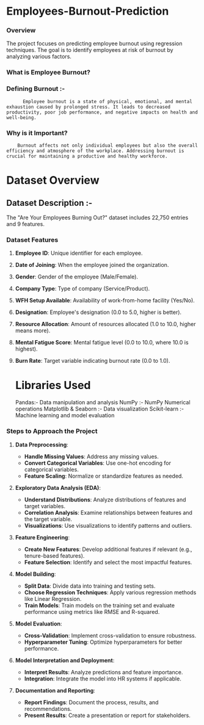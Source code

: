 # Employees-Burnout-Prediction
### Overview
The project focuses on predicting employee burnout using regression techniques. The goal is to identify employees at risk of burnout by analyzing various factors.
### What is Employee Burnout? 
  ### Defining Burnout :- 
          Employee burnout is a state of physical, emotional, and mental exhaustion caused by prolonged stress. It leads to decreased productivity, poor job performance, and negative impacts on health and well-being.

 ### Why is it Important?
        Burnout affects not only individual employees but also the overall efficiency and atmosphere of the workplace. Addressing burnout is crucial for maintaining a productive and healthy workforce.

# Dataset Overview
   ## Dataset Description :-
   The "Are Your Employees Burning Out?" dataset includes 22,750 entries and 9 features.
### Dataset Features
1. **Employee ID**: Unique identifier for each employee.
2. **Date of Joining**: When the employee joined the organization.
3. **Gender**: Gender of the employee (Male/Female).
4. **Company Type**: Type of company (Service/Product).
5. **WFH Setup Available**: Availability of work-from-home facility (Yes/No).
6. **Designation**: Employee's designation (0.0 to 5.0, higher is better).
7. **Resource Allocation**: Amount of resources allocated (1.0 to 10.0, higher means more).
8. **Mental Fatigue Score**: Mental fatigue level (0.0 to 10.0, where 10.0 is highest).
9. **Burn Rate**: Target variable indicating burnout rate (0.0 to 1.0).

    # Libraries Used
     Pandas:- Data manipulation and analysis
     NumPy :- NumPy Numerical operations
     Matplotlib & Seaborn :- Data visualization
     Scikit-learn :- Machine learning and model evaluation 

### Steps to Approach the Project

1. **Data Preprocessing**:
   - **Handle Missing Values**: Address any missing values.
   - **Convert Categorical Variables**: Use one-hot encoding for categorical variables.
   - **Feature Scaling**: Normalize or standardize features as needed.

2. **Exploratory Data Analysis (EDA)**:
   - **Understand Distributions**: Analyze distributions of features and target variables.
   - **Correlation Analysis**: Examine relationships between features and the target variable.
   - **Visualizations**: Use visualizations to identify patterns and outliers.

3. **Feature Engineering**:
   - **Create New Features**: Develop additional features if relevant (e.g., tenure-based features).
   - **Feature Selection**: Identify and select the most impactful features.

4. **Model Building**:
   - **Split Data**: Divide data into training and testing sets.
   - **Choose Regression Techniques**: Apply various regression methods like Linear Regression.
   - **Train Models**: Train models on the training set and evaluate performance using metrics like RMSE and R-squared.

5. **Model Evaluation**:
   - **Cross-Validation**: Implement cross-validation to ensure robustness.
   - **Hyperparameter Tuning**: Optimize hyperparameters for better performance.

6. **Model Interpretation and Deployment**:
   - **Interpret Results**: Analyze predictions and feature importance.
   - **Integration**: Integrate the model into HR systems if applicable.

7. **Documentation and Reporting**:
   - **Report Findings**: Document the process, results, and recommendations.
   - **Present Results**: Create a presentation or report for stakeholders.
